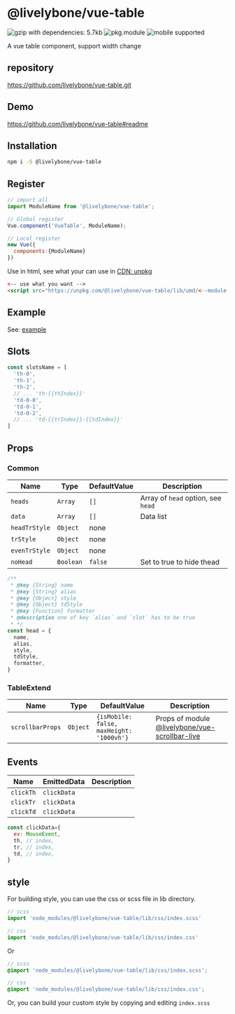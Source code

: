 # @livelybone/vue-table
![gzip with dependencies: 5.7kb](https://img.shields.io/badge/gzip--with--dependencies-5.7kb-brightgreen.svg "gzip with dependencies: 5.7kb")
![pkg.module](https://img.shields.io/badge/pkg.module-supported-blue.svg "pkg.module")
![mobile supported](https://img.shields.io/badge/mobile-supported-green.svg "mobile supported")

A vue table component, support width change

## repository
https://github.com/livelybone/vue-table.git

## Demo
https://github.com/livelybone/vue-table#readme

## Installation
```bash
npm i -S @livelybone/vue-table
```

## Register
```js
// import all
import ModuleName from '@livelybone/vue-table';

// Global register
Vue.component('VueTable', ModuleName);

// Local register
new Vue({
  components:{ModuleName}
})
```

Use in html, see what your can use in [CDN: unpkg](https://unpkg.com/@livelybone/vue-table/lib/umd/)
```html
<-- use what you want -->
<script src="https://unpkg.com/@livelybone/vue-table/lib/umd/<--module-->.js"></script>
```

## Example
See: [example](https://github.com/livelybone/vue-table/blob/master/examples/test.html)

## Slots
```js
const slotsName = [
  'th-0', 
  'th-1', 
  'th-2', 
  // ... 'th-{{thIndex}}'
  'td-0-0', 
  'td-0-1', 
  'td-0-2',     
  // ... 'td-{{trIndex}}-{{tdIndex}}'
]
```

## Props

### Common
| Name                      | Type                                      | DefaultValue                                  | Description  |
| ------------------------- | ----------------------------------------- | --------------------------------------------- | ------------ |
| `heads`                   | `Array`                                   | `[]`                                          | Array of `head` option, see `head` |
| `data`                    | `Array`                                   | `[]`                                          | Data list |
| `headTrStyle`             | `Object`                                  | none                                          |  |
| `trStyle`                 | `Object`                                  | none                                          |  |
| `evenTrStyle`             | `Object`                                  | none                                          |  |
| `noHead`                  | `Boolean`                                 | `false`                                       | Set to true to hide thead |

```js
/**
 * @key {String} name
 * @key {String} alias
 * @key {Object} style
 * @key {Object} tdStyle
 * @key {Function} formatter
 * @description one of key `alias` and `slot` has to be true
 * */
const head = {
  name,
  alias,
  style,
  tdStyle,
  formatter,
}
```

### TableExtend
| Name                      | Type                                      | DefaultValue                                  | Description  |
| ------------------------- | ----------------------------------------- | --------------------------------------------- | ------------ |
| `scrollbarProps`          | `Object`                                  | `{isMobile: false, maxHeight: '1000vh'}`      | Props of module [@livelybone/vue-scrollbar-live](https://github.com/livelybone/vue-scrollbar-live) |

## Events
| Name              | EmittedData           | Description                                       |
| ----------------- | --------------------- | ------------------------------------------------- |
| `clickTh`         | `clickData`           |  |
| `clickTr`         | `clickData`           |  |
| `clickTd`         | `clickData`           |  |

```js
const clickData={
  ev: MouseEvent,
  th, // index,
  tr, // index,
  td, // index,
}
```

## style
For building style, you can use the css or scss file in lib directory.
```js
// scss
import 'node_modules/@livelybone/vue-table/lib/css/index.scss'

// css
import 'node_modules/@livelybone/vue-table/lib/css/index.css'
```
Or
```scss
// scss
@import 'node_modules/@livelybone/vue-table/lib/css/index.scss';

// css
@import 'node_modules/@livelybone/vue-table/lib/css/index.css';
```

Or, you can build your custom style by copying and editing `index.scss`
